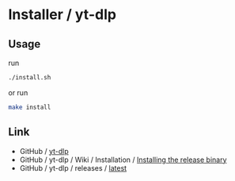 

# Installer / yt-dlp




## Usage

run

``` sh
./install.sh
```

or run

``` sh
make install
```




## Link

* GitHub / [yt-dlp](https://github.com/yt-dlp/yt-dlp)
* GitHub / yt-dlp / Wiki / Installation / [Installing the release binary](https://github.com/yt-dlp/yt-dlp/wiki/Installation#installing-the-release-binary)
* GitHub / yt-dlp / releases / [latest](https://github.com/yt-dlp/yt-dlp/releases/latest/)
